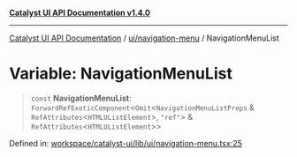 [**Catalyst UI API Documentation v1.4.0**](../../../README.md)

---

[Catalyst UI API Documentation](../../../README.md) / [ui/navigation-menu](../README.md) / NavigationMenuList

# Variable: NavigationMenuList

> `const` **NavigationMenuList**: `ForwardRefExoticComponent`\<`Omit`\<`NavigationMenuListProps` & `RefAttributes`\<`HTMLUListElement`\>, `"ref"`\> & `RefAttributes`\<`HTMLUListElement`\>\>

Defined in: [workspace/catalyst-ui/lib/ui/navigation-menu.tsx:25](https://github.com/TheBranchDriftCatalyst/catalyst-ui/blob/main/lib/ui/navigation-menu.tsx#L25)
